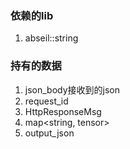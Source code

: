 ### 依赖的lib
1. abseil::string

### 持有的数据
1. json_body接收到的json
2. request_id
3. HttpResponseMsg
4. map<string, tensor>
5. output_json


